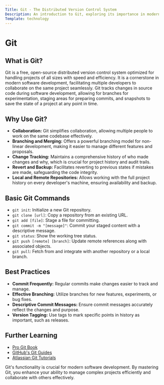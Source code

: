 ```yaml
---
Title: Git - The Distributed Version Control System
Description: An introduction to Git, exploring its importance in modern development workflows, basic commands, and best practices.
Template: technology
---
```


# Git

## What is Git?

Git is a free, open-source distributed version control system optimized for handling projects of all sizes with speed and efficiency. It is a cornerstone in modern software development, facilitating multiple developers to collaborate on the same project seamlessly. Git tracks changes in source code during software development, allowing for branches for experimentation, staging areas for preparing commits, and snapshots to save the state of a project at any point in time.

## Why Use Git?

- **Collaboration:** Git simplifies collaboration, allowing multiple people to work on the same codebase effectively.
- **Branching and Merging:** Offers a powerful branching model for non-linear development, making it easier to manage different features and proposals.
- **Change Tracking:** Maintains a comprehensive history of who made changes and why, which is crucial for project history and audit trails.
- **Revert and Backup:** Facilitates reverting to previous states if mistakes are made, safeguarding the code integrity.
- **Local and Remote Repositories:** Allows working with the full project history on every developer's machine, ensuring availability and backup.

## Basic Git Commands

- `git init`: Initialize a new Git repository.
- `git clone [url]`: Copy a repository from an existing URL.
- `git add [file]`: Stage a file for committing.
- `git commit -m "[message]"`: Commit your staged content with a descriptive message.
- `git status`: Show the working tree status.
- `git push [remote] [branch]`: Update remote references along with associated objects.
- `git pull`: Fetch from and integrate with another repository or a local branch.

## Best Practices

- **Commit Frequently:** Regular commits make changes easier to track and manage.
- **Effective Branching:** Utilize branches for new features, experiments, or bug fixes.
- **Descriptive Commit Messages:** Ensure commit messages accurately reflect the changes and purpose.
- **Version Tagging:** Use tags to mark specific points in history as important, such as releases.

## Further Learning

- [Pro Git Book](https://git-scm.com/book/en/v2)
- [GitHub's Git Guides](https://guides.github.com/introduction/git-handbook/)
- [Atlassian Git Tutorials](https://www.atlassian.com/git/tutorials)

Git's functionality is crucial for modern software development. By mastering Git, you enhance your ability to manage complex projects efficiently and collaborate with others effectively.
